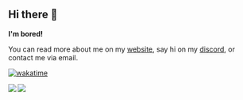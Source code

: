 ## Hi there 👋

**I'm bored!**

You can read more about me on my [website](https://tooboredtocode.dev), say hi on my [discord](https://discord.albedo.me), or contact me via email.

[![wakatime](https://wakatime.com/badge/user/54268028-db08-4078-badf-f93a587bd8c9.svg)](https://wakatime.com/@54268028-db08-4078-badf-f93a587bd8c9)

<img align="left" src="https://github-readme-stats.vercel.app/api?username=tooboredtocode&title_color=dc420b&text_color=8ae9ff&bg_color=20,00101f,000e2f&hide_border=true&custom_title=Some%20cool%20Stats:"/>
<img align="left" src="https://github-readme-stats.vercel.app/api/top-langs/?username=tooboredtocode&layout=compact&title_color=dc420b&text_color=8ae9ff&bg_color=20,000e2f,000b3e&hide_border=true&custom_title=Languages%20I%20use%20most%20often:&langs_count=8&card_width=250"/>
